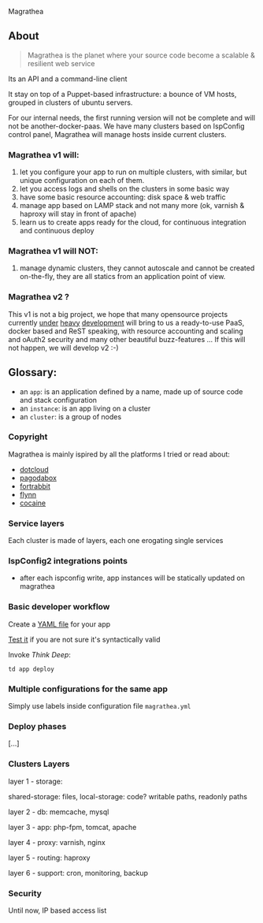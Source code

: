 Magrathea

## About
>Magrathea is the planet where your source code become a scalable & resilient web service

Its an API and a command-line client

It stay on top of a Puppet-based infrastructure: a bounce of VM hosts, grouped in clusters of ubuntu servers.

For our internal needs, the first running version will not be complete and will not be another-docker-paas. We have many clusters based on IspConfig control panel, Magrathea will manage hosts inside current clusters.

### Magrathea v1 will:

1. let you configure your app to run on multiple clusters, with similar, but unique configuration on each of them.
2. let you access logs and shells on the clusters in some basic way
3. have some basic resource accounting: disk space & web traffic
4. manage app based on LAMP stack and not many more (ok, varnish & haproxy will stay in front of apache)
5. learn us to create apps ready for the cloud, for continuous integration and continuous deploy

### Magrathea v1 will NOT:

1. manage dynamic clusters, they cannot autoscale and cannot be created on-the-fly, they are all statics from an application point of view.

### Magrathea v2 ?

This v1 is not a big project, we hope that many opensource projects currently [under](http://flynn.io) [heavy](http://reverbrain.com/cocaine/) [development](https://github.com/unbit/uwsgi.it) will bring to us a ready-to-use PaaS, docker based and ReST speaking, with resource accounting and scaling and oAuth2 security and many other beautiful buzz-features ... If this will not happen, we will develop v2 :-)

## Glossary:

* an `app`: is an application defined by a name, made up of source code and stack configuration
* an `instance`: is an app living on a cluster
* an `cluster`: is a group of nodes

### Copyright

Magrathea is mainly ispired by all the platforms I tried or read about:
 * [dotcloud](http://docs.dotcloud.com/firststeps/how-it-works/)
 * [pagodabox](http://help.pagodabox.com/customer/portal/articles/175475)
 * [fortrabbit](http://fortrabbit.com/docs/essentials/platform-overview)
 * [flynn](https://github.com/flynn/flynn-guide/blob/master/ARCHITECTURE.md)
 * [cocaine](https://github.com/cocaine/cocaine-core/wiki/architecture)

### Service layers

Each cluster is made of layers, each one erogating single services

### IspConfig2 integrations points

* after each ispconfig write, app instances will be statically updated on magrathea

### Basic developer workflow

Create a [YAML file](http://yaml.org/start.html) for your app

[Test it](http://yamllint.com/) if you are not sure it's syntactically valid

Invoke _Think Deep_:
    
    td app deploy

### Multiple configurations for the same app

Simply use labels inside configuration file `magrathea.yml`

### Deploy phases

[...]

### Clusters Layers

layer 1 - storage: 

  shared-storage: files, 
  local-storage: code?
  writable paths, readonly paths

layer 2 - db: memcache, mysql

layer 3 - app: php-fpm, tomcat, apache

layer 4 - proxy: varnish, nginx

layer 5 - routing: haproxy

layer 6 - support: cron, monitoring, backup

### Security

Until now, IP based access list

